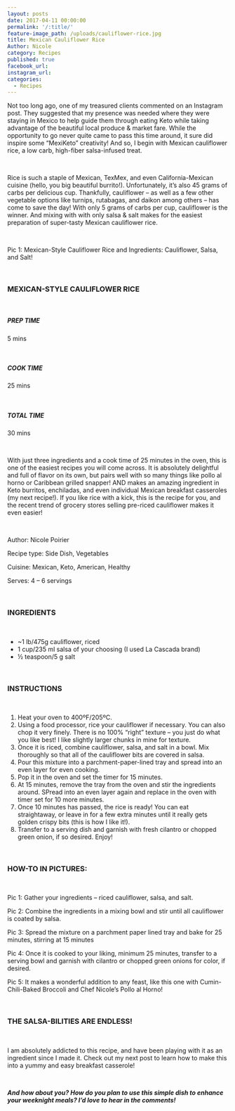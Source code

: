 ```yaml
---
layout: posts
date: 2017-04-11 00:00:00
permalink: '/:title/'
feature-image_path: /uploads/cauliflower-rice.jpg
title: Mexican Cauliflower Rice
Author: Nicole
category: Recipes
published: true
facebook_url:
instagram_url:
categories:
  - Recipes
---
```


Not too long ago, one of my treasured clients commented on an Instagram post. They suggested that my presence was needed where they were staying in Mexico to help guide them through eating Keto while taking advantage of the beautiful local produce & market fare. While the opportunity to go never quite came to pass this time around, it sure did inspire some “MexiKeto” creativity! And so, I begin with Mexican cauliflower rice, a low carb, high-fiber salsa-infused treat.

 

Rice is such a staple of Mexican, TexMex, and even California-Mexican cuisine (hello, you big beautiful burrito!). Unfortunately, it’s also 45 grams of carbs per delicious cup. Thankfully, cauliflower – as well as a few other vegetable options like turnips, rutabagas, and daikon among others – has come to save the day! With only 5 grams of carbs per cup, cauliflower is the winner. And mixing with with only salsa & salt makes for the easiest preparation of super-tasty Mexican cauliflower rice.

 

Pic 1: Mexican-Style Cauliflower Rice and Ingredients: Cauliflower, Salsa, and Salt!

 

### MEXICAN-STYLE CAULIFLOWER RICE

 

##### PREP TIME

5 mins

 

##### COOK TIME

25 mins

 

##### TOTAL TIME

30 mins

 

With just three ingredients and a cook time of 25 minutes in the oven, this is one of the easiest recipes you will come across. It is absolutely delightful and full of flavor on its own, but pairs well with so many things like pollo al horno or Caribbean grilled snapper! AND makes an amazing ingredient in Keto burritos, enchiladas, and even individual Mexican breakfast casseroles (my next recipe!). If you like rice with a kick, this is the recipe for you, and the recent trend of grocery stores selling pre-riced cauliflower makes it even easier!

 

Author: Nicole Poirier

Recipe type: Side Dish, Vegetables

Cuisine: Mexican, Keto, American, Healthy

Serves: 4 – 6 servings

 

### INGREDIENTS

 

* ~1 lb/475g cauliflower, riced
* 1 cup/235 ml salsa of your choosing (I used La Cascada brand)
* ½ teaspoon/5 g salt

 

### INSTRUCTIONS

 

1. Heat your oven to 400ºF/205ºC.
2. Using a food processor, rice your cauliflower if necessary. You can also chop it very finely. There is no 100% “right” texture – you just do what you like best! I like slightly larger chunks in mine for texture.
3. Once it is riced, combine cauliflower, salsa, and salt in a bowl. Mix thoroughly so that all of the cauliflower bits are covered in salsa.
4. Pour this mixture into a parchment-paper-lined tray and spread into an even layer for even cooking.
5. Pop it in the oven and set the timer for 15 minutes.
6. At 15 minutes, remove the tray from the oven and stir the ingredients around. SPread into an even layer again and replace in the oven with timer set for 10 more minutes.
7. Once 10 minutes has passed, the rice is ready! You can eat straightaway, or leave in for a few extra minutes until it really gets golden crispy bits (this is how I like it!).
8. Transfer to a serving dish and garnish with fresh cilantro or chopped green onion, if so desired. Enjoy!

 

### HOW-TO IN PICTURES:

 

Pic 1: Gather your ingredients – riced cauliflower, salsa, and salt.

Pic 2: Combine the ingredients in a mixing bowl and stir until all cauliflower is coated by salsa.

Pic 3: Spread the mixture on a parchment paper lined tray and bake for 25 minutes, stirring at 15 minutes

Pic 4: Once it is cooked to your liking, minimum 25 minutes, transfer to a serving bowl and garnish with cilantro or chopped green onions for color, if desired.

Pic 5: It makes a wonderful addition to any feast, like this one with Cumin-Chili-Baked Broccoli and Chef Nicole’s Pollo al Horno!

 

### THE SALSA-BILITIES ARE ENDLESS!

 

I am absolutely addicted to this recipe, and have been playing with it as an ingredient since I made it. Check out my next post to learn how to make this into a yummy and easy breakfast casserole!

 

***And how about you? How do you plan to use this simple dish to enhance your weeknight meals? I’d love to hear in the comments!***